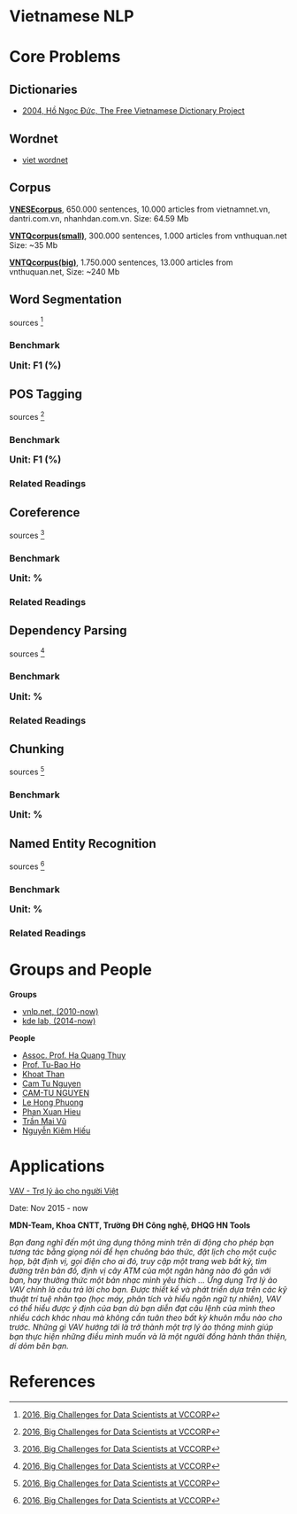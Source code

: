 # Vietnamese NLP

<div class="papers" gid="147QdXmHU38Ru7tHYrANXUgvMWzek7Zxi8EkUo-m0unE"></div>

<div class="clear-fix"></div>

# Core Problems

## Dictionaries

* [2004, Hồ Ngọc Đức, The Free Vietnamese Dictionary Project](http://www.informatik.uni-leipzig.de/~duc/Dict/)

## Wordnet

* [viet wordnet](http://viet.wordnet.vn/wnms/editor/search/by-word/y%C3%AAu/2%7Cv)

## Corpus

**<a href="http://viet.jnlp.org/download-du-lieu-tu-vung-corpus" target="_blank">VNESEcorpus</a>**, 650.000 sentences, 10.000 articles from vietnamnet.vn, dantri.com.vn, nhanhdan.com.vn. Size: 64.59 Mb

**<a href="http://viet.jnlp.org/download-du-lieu-tu-vung-corpus" target="_blank">VNTQcorpus(small)</a>**, 300.000 sentences, 1.000 articles from vnthuquan.net
Size: ~35 Mb

**<a href="http://viet.jnlp.org/download-du-lieu-tu-vung-corpus" target="_blank">VNTQcorpus(big)</a>**, 1.750.000 sentences, 13.000 articles from vnthuquan.net, Size: ~240 Mb

## Word Segmentation

sources [^1]

### Benchmark

<big><b>Unit: F1 (%)</b></big>

<div class="benchmarks" gid="1aaKrh8UL6ETdV7TXFR63oip5LVDwD08nSNwRkdNiPRg"></div>

<div class="clearfix"></div>

## POS Tagging

sources [^1]

### Benchmark

<big><b>Unit: F1 (%)</b></big>

<div class="benchmarks" gid="1zJkeL2LveJkSuSCh3668mLwAPUZDWRFvEmsSpYxNNM0"></div>

<div class="clearfix"></div>

### Related Readings

<div class="papers" gid="180S0p1WgCiiMkrMOuLANQuz6j7kwR2oShRdL-xFSgUk"></div>

<div class="clear-fix"></div>

##  Coreference

sources [^1]

### Benchmark

<big><b>Unit: %</b></big>


<div class="benchmarks" gid="1bGlmxaKjU57UbTcKVU0N2A_8hMhS0rhC_3YldjOHEY8"></div>

<div class="clearfix"></div>

### Related Readings

<div class="papers" gid="18JbPXphM9HO6HJeOsb52ZislZU8URYL061GyV_I03vQ"></div>

<div class="clear-fix"></div>

## Dependency Parsing

sources [^1]

### Benchmark

<big><b>Unit: %</b></big>

<div class="benchmarks" gid="1IrtBQ4ncFxq1cRRyJtLYdDWNBNjxTuAZ3nA_ji2QMnY"></div>

<div class="clearfix"></div>

### Related Readings

<div class="papers" gid="1_oIYHf__jKcMvD5pkzjDtSirTr45wWVZe3vsz_K_ZKw"></div>

<div class="clear-fix"></div>

## Chunking

sources [^1]

### Benchmark

<big><b>Unit: %</b></big>

<div class="benchmarks" gid="12ugmnbKfVWVmb8gAW-B1MjMjzVb8SKiZlLObvWB3aM4"></div>

<div class="clearfix"></div>

## Named Entity Recognition

sources [^1]

### Benchmark

<big><b>Unit: %</b></big>

<div class="benchmarks" gid="1BltTKewB7COHesGcaFT1WvGUvBN8jomKFCIY7Mcd2WU"></div>

<div class="clearfix"></div>

### Related Readings

<div class="papers" gid="1tKFAWOqcJKeP4neCSqm8GTafMI2EczYPpS0PEAmW7Rg"></div>

<div class="clear-fix"></div>

# Groups and People

**Groups**

* [vnlp.net, (2010-now)](http://vnlp.net/)
* [kde lab, (2014-now)](http://kde.soict.hust.edu.vn/)

**People**

* [Assoc. Prof. Ha Quang Thuy](http://www.coltech.vnu.edu.vn/~thuyhq/)
* [Prof. Tu-Bao Ho](http://www.jaist.ac.jp/~bao/)
* [Khoat Than](http://is.hust.edu.vn/~khoattq/)
* [Cam Tu Nguyen](http://www.dais.is.tohoku.ac.jp/~ncamtu/index.htm)
* [CAM-TU NGUYEN](http://lamda.nju.edu.cn/nguyenct/?AspxAutoDetectCookieSupport=1)
* [Le Hong Phuong](http://mim.hus.vnu.edu.vn/phuonglh/)
* [Phan Xuan Hieu](https://sites.google.com/site/pxhieu/)
* [Trần Mai Vũ](http://fit.uet.vnu.edu.vn/gioi-thieu/giang-vien/vutm/)
* [Nguyễn Kiêm Hiếu](http://soict.hust.edu.vn/index.php/bo-mon-trung-tam/he-thong-thong-tin/can-bo/227-ts-nguyen-kiem-hieu)

# Applications

[VAV - Trợ lý ảo cho người Việt](https://play.google.com/store/apps/details?id=uet.mdnteam.vav)

Date: Nov 2015 - now

**MDN-Team, Khoa CNTT, Trường ĐH Công nghệ, ĐHQG HN Tools**

*Bạn đang nghĩ đến một ứng dụng thông minh trên di động cho phép bạn tương tác bằng giọng nói để hẹn chuông báo thức, đặt lịch cho một cuộc họp, bật định vị, gọi điện cho ai đó, truy cập một trang web bất kỳ, tìm đường trên bản đồ, định vị cây ATM của một ngân hàng nào đó gần với bạn, hay thưởng thức một bản nhạc mình yêu thích … Ứng dụng Trợ lý ảo VAV chính là câu trả lời cho bạn. Được thiết kế và phát triển dựa trên các kỹ thuật trí tuệ nhân tạo (học máy, phân tích và hiểu ngôn ngữ tự nhiên), VAV có thể hiểu được ý định của bạn dù bạn diễn đạt câu lệnh của mình theo nhiều cách khác nhau mà không cần tuân theo bất kỳ khuôn mẫu nào cho trước. Những gì VAV hướng tới là trở thành một trợ lý ảo thông minh giúp bạn thực hiện những điều mình muốn và là một người đồng hành thân thiện, dí dỏm bên bạn.*

# References

[^1]: [2016, Big Challenges for Data Scientists at VCCORP](https://drive.google.com/file/d/0B6LYda0EhWbSelc2VTlZVFZia1E/view?usp=sharing)


